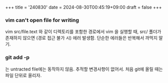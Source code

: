 +++
title = '240830'
date = 2024-08-30T00:45:19+09:00
draft = false
+++

### vim can't open file for writing

vim src/file.text 와 같이 디렉토리를 포함한 경로에서 vim 을 실행할 때, src/ 폴더가 존재하지 않으면 (경로 접근 불가 시) 에러 발생함.
단순한 에러들은 반복해서 까먹지 말기.

### git add -p

는 untracted file에는 동작하지 않음. 추적할 변경사항이 없어서.
처음 git에 올릴 때는 파일 단위로 올리자.